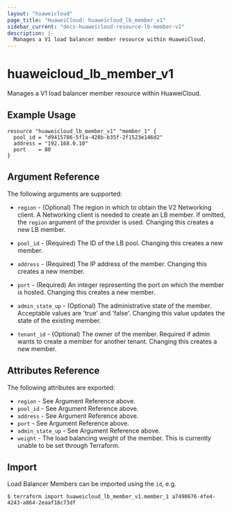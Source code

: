```yaml
---
layout: "huaweicloud"
page_title: "HuaweiCloud: huaweicloud_lb_member_v1"
sidebar_current: "docs-huaweicloud-resource-lb-member-v1"
description: |-
  Manages a V1 load balancer member resource within HuaweiCloud.
---
```


# huaweicloud\_lb\_member_v1

Manages a V1 load balancer member resource within HuaweiCloud.

## Example Usage

```hcl
resource "huaweicloud_lb_member_v1" "member_1" {
  pool_id = "d9415786-5f1a-428b-b35f-2f1523e146d2"
  address = "192.168.0.10"
  port    = 80
}
```

## Argument Reference

The following arguments are supported:

* `region` - (Optional) The region in which to obtain the V2 Networking client.
    A Networking client is needed to create an LB member. If omitted, the
    `region` argument of the provider is used. Changing this creates a new
    LB member.

* `pool_id` - (Required)  The ID of the LB pool. Changing this creates a new
    member.

* `address` - (Required) The IP address of the member. Changing this creates a
    new member.

* `port` - (Required) An integer representing the port on which the member is
    hosted. Changing this creates a new member.

* `admin_state_up` - (Optional) The administrative state of the member.
    Acceptable values are 'true' and 'false'. Changing this value updates the
    state of the existing member.

* `tenant_id` - (Optional) The owner of the member. Required if admin wants to
    create a member for another tenant. Changing this creates a new member.

## Attributes Reference

The following attributes are exported:

* `region` - See Argument Reference above.
* `pool_id` - See Argument Reference above.
* `address` - See Argument Reference above.
* `port` - See Argument Reference above.
* `admin_state_up` - See Argument Reference above.
* `weight` - The load balancing weight of the member. This is currently unable
    to be set through Terraform.

## Import

Load Balancer Members can be imported using the `id`, e.g.

```
$ terraform import huaweicloud_lb_member_v1.member_1 a7498676-4fe4-4243-a864-2eaaf18c73df
```
